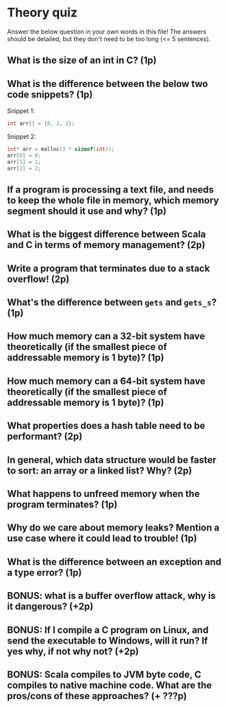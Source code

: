 # Theory quiz

Answer the below question in your own words in this file! The answers should be detailed, but they don't need to be too long
(<= 5 sentences).

## What is the size of an int in C? (1p)

## What is the difference between the below two code snippets? (1p)

Snippet 1:
```c
int arr[] = {0, 1, 2};
```

Snippet 2:
```c
int* arr = malloc(3 * sizeof(int));
arr[0] = 0;
arr[1] = 1;
arr[2] = 2;
```

## If a program is processing a text file, and needs to keep the whole file in memory, which memory segment should it use and why? (1p) 

## What is the biggest difference between Scala and C in terms of memory management? (2p)

## Write a program that terminates due to a stack overflow! (2p)

## What's the difference between `gets` and `gets_s`? (1p)

## How much memory can a 32-bit system have theoretically (if the smallest piece of addressable memory is 1 byte)? (1p)

## How much memory can a 64-bit system have theoretically (if the smallest piece of addressable memory is 1 byte)? (1p)

## What properties does a hash table need to be performant? (2p)

## In general, which data structure would be faster to sort: an array or a linked list? Why? (2p)

## What happens to unfreed memory when the program terminates? (1p)

## Why do we care about memory leaks? Mention a use case where it could lead to trouble! (1p)

## What is the difference between an exception and a type error? (1p)

## BONUS: what is a buffer overflow attack, why is it dangerous? (+2p)

## BONUS: If I compile a C program on Linux, and send the executable to Windows, will it run? If yes why, if not why not? (+2p)

## BONUS: Scala compiles to JVM byte code, C compiles to native machine code. What are the pros/cons of these approaches? (+ ???p)



















